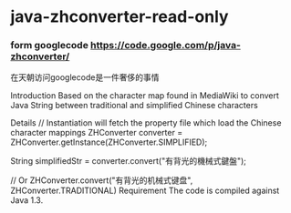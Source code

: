 java-zhconverter-read-only
==========================

### form googlecode https://code.google.com/p/java-zhconverter/
在天朝访问googlecode是一件奢侈的事情

Introduction
Based on the character map found in MediaWiki to convert Java String between traditional and simplified Chinese characters

Details
// Instantiation will fetch the property file which load the Chinese character mappings
ZHConverter converter = ZHConverter.getInstance(ZHConverter.SIMPLIFIED);

String simplifiedStr = converter.convert("有背光的機械式鍵盤");


// Or 
ZHConverter.convert("有背光的机械式键盘", ZHConverter.TRADITIONAL)
Requirement
The code is compiled against Java 1.3.
